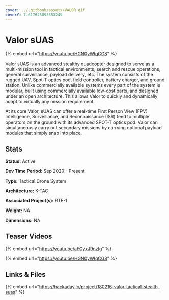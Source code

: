 ```yaml
---
cover: ../.gitbook/assets/VALOR.gif
coverY: 7.617625093353249
---
```


# Valor sUAS

{% embed url="https://youtu.be/HGN0yWIqCG8" %}

Valor sUAS is an advanced stealthy quadcopter designed to serve as a multi-mission tool in tactical environments, search and rescue operations, general surveillance, payload delivery, etc. The system consists of the rugged UAV, Spot-T optics pod, field controller, battery charger, and ground station. Unlike commercially available systems every part of the system is modular, built using commercially available low-cost parts, and designed under an open architecture. This allows Valor to quickly and dynamically adapt to virtually any mission requirement.

At its core Valor, sUAS can offer a real-time First Person View (FPV) Intelligence, Surveillance, and Reconnaissance (ISR) feed to multiple operators on the ground with its advanced SPOT-T optics pod. Valor can simultaneously carry out secondary missions by carrying optional payload modules that simply snap into place.

## Stats

**Status:** Active

**Dev Time Period:** Sep 2020 - Present

**Type:** Tactical Drone System

**Architecture:** K-TAC

**Associated Project(s):** RTE-1

**Weight:** NA

**Dimensions:** NA

## Teaser Videos

{% embed url="https://youtu.be/aFCyxJ9nzIg" %}

{% embed url="https://youtu.be/HGN0yWIqCG8" %}

## Links & Files

{% embed url="https://hackaday.io/project/180216-valor-tactical-stealth-suas" %}
